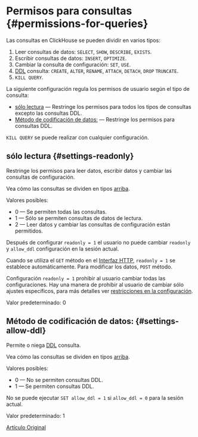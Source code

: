 # Permisos para consultas {#permissions-for-queries}

Las consultas en ClickHouse se pueden dividir en varios tipos:

1.  Leer consultas de datos: `SELECT`, `SHOW`, `DESCRIBE`, `EXISTS`.
2.  Escribir consultas de datos: `INSERT`, `OPTIMIZE`.
3.  Cambiar la consulta de configuración: `SET`, `USE`.
4.  [DDL](https://en.wikipedia.org/wiki/Data_definition_language) consulta: `CREATE`, `ALTER`, `RENAME`, `ATTACH`, `DETACH`, `DROP` `TRUNCATE`.
5.  `KILL QUERY`.

La siguiente configuración regula los permisos de usuario según el tipo de consulta:

- [sólo lectura](#settings_readonly) — Restringe los permisos para todos los tipos de consultas excepto las consultas DDL.
- [Método de codificación de datos:](#settings_allow_ddl) — Restringe los permisos para consultas DDL.

`KILL QUERY` se puede realizar con cualquier configuración.

## sólo lectura {#settings-readonly}

Restringe los permisos para leer datos, escribir datos y cambiar las consultas de configuración.

Vea cómo las consultas se dividen en tipos [arriba](#permissions_for_queries).

Valores posibles:

- 0 — Se permiten todas las consultas.
- 1 — Sólo se permiten consultas de datos de lectura.
- 2 — Leer datos y cambiar las consultas de configuración están permitidos.

Después de configurar `readonly = 1` el usuario no puede cambiar `readonly` y `allow_ddl` configuración en la sesión actual.

Cuando se utiliza el `GET` método en el [Interfaz HTTP](../../interfaces/http.md), `readonly = 1` se establece automáticamente. Para modificar los datos, `POST` método.

Configuración `readonly = 1` prohibir al usuario cambiar todas las configuraciones. Hay una manera de prohibir al usuario
de cambiar sólo ajustes específicos, para más detalles ver [restricciones en la configuración](constraints_on_settings.md).

Valor predeterminado: 0

## Método de codificación de datos: {#settings-allow-ddl}

Permite o niega [DDL](https://en.wikipedia.org/wiki/Data_definition_language) consulta.

Vea cómo las consultas se dividen en tipos [arriba](#permissions_for_queries).

Valores posibles:

- 0 — No se permiten consultas DDL.
- 1 — Se permiten consultas DDL.

No se puede ejecutar `SET allow_ddl = 1` si `allow_ddl = 0` para la sesión actual.

Valor predeterminado: 1

[Artículo Original](https://clickhouse.tech/docs/es/operations/settings/permissions_for_queries/) <!--hide-->
